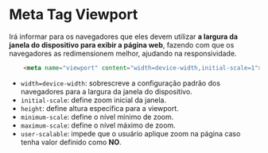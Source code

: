 # Meta Tag Viewport
Irá informar para os navegadores que eles devem utilizar **a largura da janela do dispositivo para exibir a página web**, fazendo com que os navegadores as redimensionem melhor, ajudando na responsividade.

````HTML
    <meta name="viewport" content="width=device-width,initial-scale=1">
````

- `width=device-width`: sobrescreve a configuração padrão dos navegadores para a largura da janela do dispositivo.
- `initial-scale`: define zoom inicial da janela.
- `height`: define altura específica para a viewport.
- `minimum-scale`: define o nível mínimo de zoom.
- `maximum-scale`: define o nível máximo de zoom.
- `user-scalable`: impede que o usuário aplique zoom na página caso tenha valor definido como **NO**.
